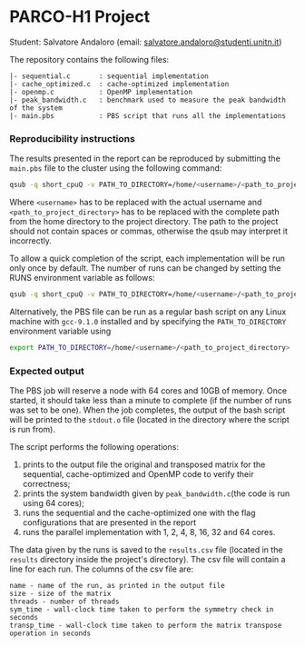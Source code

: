 # PARCO-H1 Project
Student: Salvatore Andaloro (email: [salvatore.andaloro@studenti.unitn.it](mailto:salvatore.andaloro@studenti.unitn.it))

The repository contains the following files:
```
|- sequential.c       : sequential implementation
|- cache_optimized.c  : cache-optimized implementation
|- openmp.c           : OpenMP implementation
|- peak_bandwidth.c   : benchmark used to measure the peak bandwidth of the system
|- main.pbs           : PBS script that runs all the implementations
```
### Reproducibility instructions

The results presented in the report can be reproduced by submitting the `main.pbs` file to the cluster using the following command:
```bash
qsub -q short_cpuQ -v PATH_TO_DIRECTORY=/home/<username>/<path_to_project_directory> /home/<username>/<path_to_project_directory>/main.pbs
```
Where `<username>` has to be replaced with the actual username and `<path_to_project_directory>` has to be replaced with the complete path from the home directory to the project directory. The path to the project should not contain spaces or commas, otherwise the qsub may interpret it incorrectly.

To allow a quick completion of the script, each implementation will be run only once by default. The number of runs can be changed by setting the RUNS environment variable as follows:
```bash
qsub -q short_cpuQ -v PATH_TO_DIRECTORY=/home/<username>/<path_to_project_directory>,RUNS=<number_of_runs> /home/<username>/<path_to_project_directory>/main.pbs
```

Alternatively, the PBS file can be run as a regular bash script on any Linux machine with `gcc-9.1.0` installed and by specifying the `PATH_TO_DIRECTORY` environment variable using
```bash
export PATH_TO_DIRECTORY=/home/<username>/<path_to_project_directory>
```

### Expected output
The PBS job will reserve a node with 64 cores and 10GB of memory. Once started, it should take less than a minute to complete (if the number of runs was set to be one). When the job completes, the output of the bash script will be printed to the `stdout.o` file (located in the directory where the script is run from).

The script performs the following operations:
1. prints to the output file the original and transposed matrix for the sequential, cache-optimized and OpenMP code to verify their correctness;
2. prints the system bandwidth given by `peak_bandwidth.c`(the code is run using 64 cores);
3. runs the sequential and the cache-optimized one with the flag configurations that are presented in the report
4. runs the parallel implementation with 1, 2, 4, 8, 16, 32 and 64 cores.

The data given by the runs is saved to the `results.csv` file (located in the `results` directory inside the project's directory). The csv file will contain a line for each run. The columns of the csv file are:
```
name - name of the run, as printed in the output file
size - size of the matrix
threads - number of threads
sym_time - wall-clock time taken to perform the symmetry check in seconds
transp_time - wall-clock time taken to perform the matrix transpose operation in seconds
```